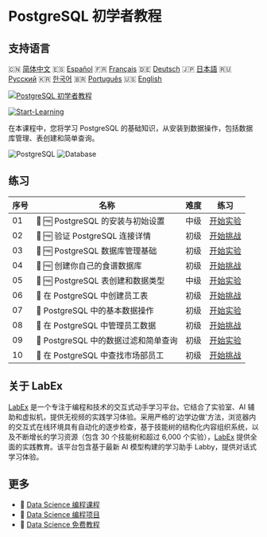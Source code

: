 # PostgreSQL 初学者教程

## 支持语言

🇨🇳 [简体中文](README_zh.md) 🇪🇸 [Español](README_es.md) 🇫🇷 [Français](README_fr.md) 🇩🇪 [Deutsch](README_de.md) 🇯🇵 [日本語](README_ja.md) 🇷🇺 [Русский](README_ru.md) 🇰🇷 [한국어](README_ko.md) 🇧🇷 [Português](README_pt.md) 🇺🇸 [English](README.md) 

[![PostgreSQL 初学者教程](https://cover-creator.labex.io/postgresql-for-beginners.png?lang=zh)](https://labex.io/zh/courses/postgresql-for-beginners)

[![Start-Learning](https://img.shields.io/badge/Start-Learning-whitesmoke?style=for-the-badge)](https://labex.io/zh/courses/postgresql-for-beginners)

在本课程中，您将学习 PostgreSQL 的基础知识，从安装到数据操作，包括数据库管理、表创建和简单查询。

![PostgreSQL](https://img.shields.io/badge/PostgreSQL-whitesmoke?style=for-the-badge&logo=postgresql)
![Database](https://img.shields.io/badge/Database-whitesmoke?style=for-the-badge&logo=database)


## 练习

|   序号 | 名称                                  | 难度   | 练习                                                                                                                                                              |
|--------|---------------------------------------|--------|-------------------------------------------------------------------------------------------------------------------------------------------------------------------|
|     01 | 🧩 🆓 PostgreSQL 的安装与初始设置     | 中级   | <a target='_blank' href='https://labex.io/zh/labs/postgresql-installation-and-initial-setup-of-postgresql-550900?course=postgresql-for-beginners'>开始实验</a>    |
|     02 | 🎯 🆓 验证 PostgreSQL 连接详情        | 初级   | <a target='_blank' href='https://labex.io/zh/labs/postgresql-verify-postgresql-connection-details-551083?course=postgresql-for-beginners'>开始挑战</a>            |
|     03 | 🧩 🆓 PostgreSQL 数据库管理基础       | 初级   | <a target='_blank' href='https://labex.io/zh/labs/postgresql-database-management-basics-with-postgresql-550899?course=postgresql-for-beginners'>开始实验</a>      |
|     04 | 🎯 🆓 创建你自己的食谱数据库          | 初级   | <a target='_blank' href='https://labex.io/zh/labs/postgresql-create-your-own-recipe-database-551100?course=postgresql-for-beginners'>开始挑战</a>                 |
|     05 | 🧩 🆓 PostgreSQL 表创建和数据类型     | 中级   | <a target='_blank' href='https://labex.io/zh/labs/postgresql-postgresql-table-creation-and-data-types-550901?course=postgresql-for-beginners'>开始实验</a>        |
|     06 | 🎯  在 PostgreSQL 中创建员工表        | 初级   | <a target='_blank' href='https://labex.io/zh/labs/postgresql-create-employee-table-in-postgresql-551115?course=postgresql-for-beginners'>开始挑战</a>             |
|     07 | 🧩  PostgreSQL 中的基本数据操作       | 初级   | <a target='_blank' href='https://labex.io/zh/labs/postgresql-basic-data-operations-in-postgresql-550897?course=postgresql-for-beginners'>开始实验</a>             |
|     08 | 🎯  在 PostgreSQL 中管理员工数据      | 初级   | <a target='_blank' href='https://labex.io/zh/labs/postgresql-manage-employee-data-in-postgresql-551130?course=postgresql-for-beginners'>开始挑战</a>              |
|     09 | 🧩  PostgreSQL 中的数据过滤和简单查询 | 初级   | <a target='_blank' href='https://labex.io/zh/labs/postgresql-data-filtering-and-simple-queries-in-postgresql-550898?course=postgresql-for-beginners'>开始实验</a> |
|     10 | 🎯  在 PostgreSQL 中查找市场部员工    | 初级   | <a target='_blank' href='https://labex.io/zh/labs/postgresql-find-marketing-employees-in-postgresql-551146?course=postgresql-for-beginners'>开始挑战</a>          |

## 关于 LabEx

[LabEx](https://labex.io) 是一个专注于编程和技术的交互式动手学习平台。它结合了实验室、AI 辅助和虚拟机，提供无视频的实践学习体验。采用严格的'边学边做'方法，浏览器内的交互式在线环境具有自动化的逐步检查，基于技能树的结构化内容组织系统，以及不断增长的学习资源（包含 30 个技能树和超过 6,000 个实验），[LabEx](https://labex.io) 提供全面的实践教育。该平台包含基于最新 AI 模型构建的学习助手 Labby，提供对话式学习体验。

## 更多

- 🔗 [Data Science 编程课程](https://github.com/labex-labs/awesome-programming-courses)
- 🔗 [Data Science 编程项目](https://github.com/labex-labs/awesome-programming-projects)
- 🔗 [Data Science 免费教程](https://github.com/labex-labs/data-science-free-tutorials)

